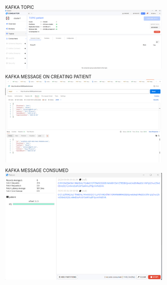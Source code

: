 KAFKA TOPIC
![img.png](img.png)


KAFKA MESSAGE ON CREATING PATIENT
![img_1.png](img_1.png)


KAFKA MESSAGE CONSUMED
![img_2.png](img_2.png)